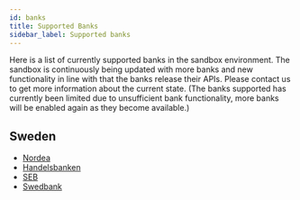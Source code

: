 ```yaml
---
id: banks
title: Supported Banks
sidebar_label: Supported banks
---
```


Here is a list of currently supported banks in the sandbox environment. The sandbox is continuously being updated with more banks and new functionality in line with that the banks release their APIs. Please contact us to get more information about the current state. (The banks supported has currently been limited due to unsufficient bank functionality, more banks will be enabled again as they become available.)

## Sweden


- [Nordea](NDEASESS.md)
- [Handelsbanken](HANDSESS.md)
- [SEB](ESSESESS.md)
- [Swedbank](SWEDSESS.md)

